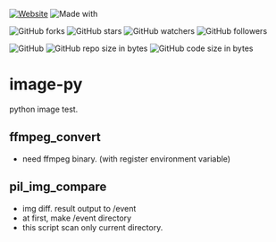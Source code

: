 [![Website](https://img.shields.io/website-up-down-green-red/http/shields.io.svg?label=elky-essay)](https://elky84.github.io)
![Made with](https://img.shields.io/badge/made%20with-Python-brightgreen.svg)

![GitHub forks](https://img.shields.io/github/forks/elky84/image-py.svg?style=social&label=Fork)
![GitHub stars](https://img.shields.io/github/stars/elky84/image-py.svg?style=social&label=Stars)
![GitHub watchers](https://img.shields.io/github/watchers/elky84/image-py.svg?style=social&label=Watch)
![GitHub followers](https://img.shields.io/github/followers/elky84.svg?style=social&label=Follow)

![GitHub](https://img.shields.io/github/license/mashape/apistatus.svg)
![GitHub repo size in bytes](https://img.shields.io/github/repo-size/elky84/image-py.svg)
![GitHub code size in bytes](https://img.shields.io/github/languages/code-size/elky84/image-py.svg)

# image-py

python image test.

## ffmpeg_convert 
* need ffmpeg binary. (with register environment variable)

## pil_img_compare
* img diff. result output to /event
* at first, make /event directory
* this script scan only current directory.
